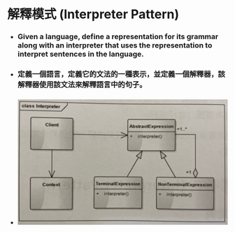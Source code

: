 解釋模式 (Interpreter Pattern)
=====
* ### Given a language, define a representation for its grammar along with an interpreter that uses the representation to interpret sentences in the language.
* ### 定義一個語言，定義它的文法的一種表示，並定義一個解釋器，該解釋器使用該文法來解釋語言中的句子。
* ### ![image](https://raw.githubusercontent.com/GitHub-WeiChiang/main/master/DesignPatterns/Python/%E8%A7%A3%E9%87%8B%E6%A8%A1%E5%BC%8F%20(Interpreter%20Pattern)/%E8%A7%A3%E9%87%8B%E6%A8%A1%E5%BC%8F%E7%9A%84%E9%A1%9E%E5%88%A5%E5%9C%96.jpg)
